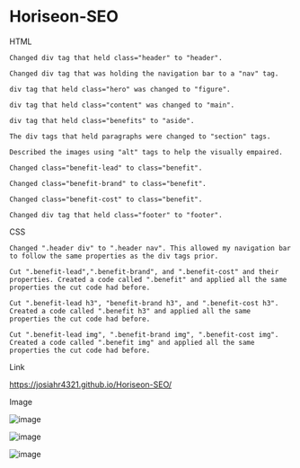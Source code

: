 # Horiseon-SEO

HTML
    
    Changed div tag that held class="header" to "header".
    
    Changed div tag that was holding the navigation bar to a "nav" tag.
    
    div tag that held class="hero" was changed to "figure".
    
    div tag that held class="content" was changed to "main".
    
    div tag that held class="benefits" to "aside".
    
    The div tags that held paragraphs were changed to "section" tags.
    
    Described the images using "alt" tags to help the visually empaired.
    
    Changed class="benefit-lead" to class="benefit".
    
    Changed class="benefit-brand" to class="benefit".
    
    Changed class="benefit-cost" to class="benefit".
    
    Changed div tag that held class="footer" to "footer".

CSS
    
    Changed ".header div" to ".header nav". This allowed my navigation bar to follow the same properties as the div tags prior.
    
    Cut ".benefit-lead",".benefit-brand", and ".benefit-cost" and their properties. Created a code called ".benefit" and applied all the same properties the cut code had before.
    
    Cut ".benefit-lead h3", "benefit-brand h3", and ".benefit-cost h3". Created a code called ".benefit h3" and applied all the same properties the cut code had before.
    
    Cut ".benefit-lead img", ".benefit-brand img", ".benefit-cost img". Created a code called ".benefit img" and applied all the same properties the cut code had before.

Link

https://josiahr4321.github.io/Horiseon-SEO/

Image

![image](https://user-images.githubusercontent.com/125624166/229884398-76872652-6807-4e28-bc5a-ed71e0e906e3.png)

![image](https://user-images.githubusercontent.com/125624166/229884582-401a19e4-9a57-4958-a67a-a8a860ad21e1.png)

![image](https://user-images.githubusercontent.com/125624166/229884693-c8cb53af-fb32-4589-88e5-39df5b32e52b.png)
